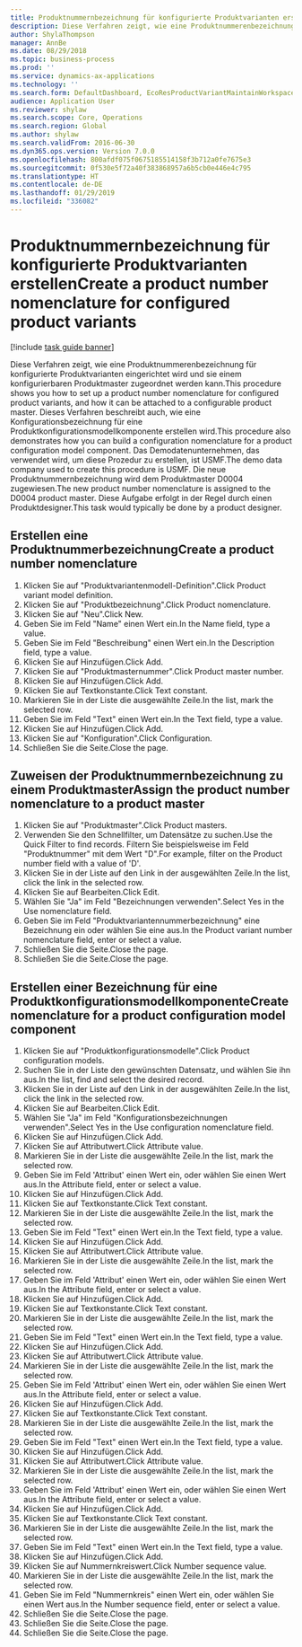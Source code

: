 ```yaml
---
title: Produktnummernbezeichnung für konfigurierte Produktvarianten erstellen
description: Diese Verfahren zeigt, wie eine Produktnummerenbezeichnung für konfigurierte Produktvarianten eingerichtet wird und sie einem konfigurierbaren Produktmaster zugeordnet werden kann.
author: ShylaThompson
manager: AnnBe
ms.date: 08/29/2018
ms.topic: business-process
ms.prod: ''
ms.service: dynamics-ax-applications
ms.technology: ''
ms.search.form: DefaultDashboard, EcoResProductVariantMaintainWorkspace, EcoResNomenclature, EcoResProductListPage, EcoResProductDetails, PCProductConfigurationModelListPage, PCProductConfigurationModelDetails
audience: Application User
ms.reviewer: shylaw
ms.search.scope: Core, Operations
ms.search.region: Global
ms.author: shylaw
ms.search.validFrom: 2016-06-30
ms.dyn365.ops.version: Version 7.0.0
ms.openlocfilehash: 800afdf075f0675185514158f3b712a0fe7675e3
ms.sourcegitcommit: 0f530e5f72a40f383868957a6b5cb0e446e4c795
ms.translationtype: HT
ms.contentlocale: de-DE
ms.lasthandoff: 01/29/2019
ms.locfileid: "336082"
---
```

# <a name="create-a-product-number-nomenclature-for-configured-product-variants"></a><span data-ttu-id="c3f87-103">Produktnummernbezeichnung für konfigurierte Produktvarianten erstellen</span><span class="sxs-lookup"><span data-stu-id="c3f87-103">Create a product number nomenclature for configured product variants</span></span>

[!include [task guide banner](../../includes/task-guide-banner.md)]

<span data-ttu-id="c3f87-104">Diese Verfahren zeigt, wie eine Produktnummerenbezeichnung für konfigurierte Produktvarianten eingerichtet wird und sie einem konfigurierbaren Produktmaster zugeordnet werden kann.</span><span class="sxs-lookup"><span data-stu-id="c3f87-104">This procedure shows you how to set up a product number nomenclature for configured product variants, and how it can be attached to a configurable product master.</span></span> <span data-ttu-id="c3f87-105">Dieses Verfahren beschreibt auch, wie eine Konfigurationsbezeichnung für eine Produktkonfigurationsmodellkomponente erstellen wird.</span><span class="sxs-lookup"><span data-stu-id="c3f87-105">This procedure also demonstrates how you can build a configuration nomenclature for a product configuration model component.</span></span> <span data-ttu-id="c3f87-106">Das Demodatenunternehmen, das verwendet wird, um diese Prozedur zu erstellen, ist USMF.</span><span class="sxs-lookup"><span data-stu-id="c3f87-106">The demo data company used to create this procedure is USMF.</span></span> <span data-ttu-id="c3f87-107">Die neue Produktnummernbezeichnung wird dem Produktmaster D0004 zugewiesen.</span><span class="sxs-lookup"><span data-stu-id="c3f87-107">The new product number nomenclature is assigned to the D0004 product master.</span></span> <span data-ttu-id="c3f87-108">Diese Aufgabe erfolgt in der Regel durch einen Produktdesigner.</span><span class="sxs-lookup"><span data-stu-id="c3f87-108">This task would typically be done by a product designer.</span></span>


## <a name="create-a-product-number-nomenclature"></a><span data-ttu-id="c3f87-109">Erstellen eine Produktnummerbezeichnung</span><span class="sxs-lookup"><span data-stu-id="c3f87-109">Create a product number nomenclature</span></span>
1. <span data-ttu-id="c3f87-110">Klicken Sie auf "Produktvariantenmodell-Definition".</span><span class="sxs-lookup"><span data-stu-id="c3f87-110">Click Product variant model definition.</span></span>
2. <span data-ttu-id="c3f87-111">Klicken Sie auf "Produktbezeichnung".</span><span class="sxs-lookup"><span data-stu-id="c3f87-111">Click Product nomenclature.</span></span>
3. <span data-ttu-id="c3f87-112">Klicken Sie auf "Neu".</span><span class="sxs-lookup"><span data-stu-id="c3f87-112">Click New.</span></span>
4. <span data-ttu-id="c3f87-113">Geben Sie im Feld "Name" einen Wert ein.</span><span class="sxs-lookup"><span data-stu-id="c3f87-113">In the Name field, type a value.</span></span>
5. <span data-ttu-id="c3f87-114">Geben Sie im Feld "Beschreibung" einen Wert ein.</span><span class="sxs-lookup"><span data-stu-id="c3f87-114">In the Description field, type a value.</span></span>
6. <span data-ttu-id="c3f87-115">Klicken Sie auf Hinzufügen.</span><span class="sxs-lookup"><span data-stu-id="c3f87-115">Click Add.</span></span>
7. <span data-ttu-id="c3f87-116">Klicken Sie auf "Produktmasternummer".</span><span class="sxs-lookup"><span data-stu-id="c3f87-116">Click Product master number.</span></span>
8. <span data-ttu-id="c3f87-117">Klicken Sie auf Hinzufügen.</span><span class="sxs-lookup"><span data-stu-id="c3f87-117">Click Add.</span></span>
9. <span data-ttu-id="c3f87-118">Klicken Sie auf Textkonstante.</span><span class="sxs-lookup"><span data-stu-id="c3f87-118">Click Text constant.</span></span>
10. <span data-ttu-id="c3f87-119">Markieren Sie in der Liste die ausgewählte Zeile.</span><span class="sxs-lookup"><span data-stu-id="c3f87-119">In the list, mark the selected row.</span></span>
11. <span data-ttu-id="c3f87-120">Geben Sie im Feld "Text" einen Wert ein.</span><span class="sxs-lookup"><span data-stu-id="c3f87-120">In the Text field, type a value.</span></span>
12. <span data-ttu-id="c3f87-121">Klicken Sie auf Hinzufügen.</span><span class="sxs-lookup"><span data-stu-id="c3f87-121">Click Add.</span></span>
13. <span data-ttu-id="c3f87-122">Klicken Sie auf "Konfiguration".</span><span class="sxs-lookup"><span data-stu-id="c3f87-122">Click Configuration.</span></span>
14. <span data-ttu-id="c3f87-123">Schließen Sie die Seite.</span><span class="sxs-lookup"><span data-stu-id="c3f87-123">Close the page.</span></span>

## <a name="assign-the-product-number-nomenclature-to-a-product-master"></a><span data-ttu-id="c3f87-124">Zuweisen der Produktnummernbezeichnung zu einem Produktmaster</span><span class="sxs-lookup"><span data-stu-id="c3f87-124">Assign the product number nomenclature to a product master</span></span>
1. <span data-ttu-id="c3f87-125">Klicken Sie auf "Produktmaster".</span><span class="sxs-lookup"><span data-stu-id="c3f87-125">Click Product masters.</span></span>
2. <span data-ttu-id="c3f87-126">Verwenden Sie den Schnellfilter, um Datensätze zu suchen.</span><span class="sxs-lookup"><span data-stu-id="c3f87-126">Use the Quick Filter to find records.</span></span> <span data-ttu-id="c3f87-127">Filtern Sie beispielsweise im Feld "Produktnummer" mit dem Wert "D".</span><span class="sxs-lookup"><span data-stu-id="c3f87-127">For example, filter on the Product number field with a value of 'D'.</span></span>
3. <span data-ttu-id="c3f87-128">Klicken Sie in der Liste auf den Link in der ausgewählten Zeile.</span><span class="sxs-lookup"><span data-stu-id="c3f87-128">In the list, click the link in the selected row.</span></span>
4. <span data-ttu-id="c3f87-129">Klicken Sie auf Bearbeiten.</span><span class="sxs-lookup"><span data-stu-id="c3f87-129">Click Edit.</span></span>
5. <span data-ttu-id="c3f87-130">Wählen Sie "Ja" im Feld "Bezeichnungen verwenden".</span><span class="sxs-lookup"><span data-stu-id="c3f87-130">Select Yes in the Use nomenclature field.</span></span>
6. <span data-ttu-id="c3f87-131">Geben Sie im Feld "Produktvariantennummerbezeichnung" eine Bezeichnung ein oder wählen Sie eine aus.</span><span class="sxs-lookup"><span data-stu-id="c3f87-131">In the Product variant number nomenclature field, enter or select a value.</span></span>
7. <span data-ttu-id="c3f87-132">Schließen Sie die Seite.</span><span class="sxs-lookup"><span data-stu-id="c3f87-132">Close the page.</span></span>
8. <span data-ttu-id="c3f87-133">Schließen Sie die Seite.</span><span class="sxs-lookup"><span data-stu-id="c3f87-133">Close the page.</span></span>

## <a name="create-nomenclature-for-a-product-configuration-model-component"></a><span data-ttu-id="c3f87-134">Erstellen einer Bezeichnung für eine Produktkonfigurationsmodellkomponente</span><span class="sxs-lookup"><span data-stu-id="c3f87-134">Create nomenclature for a product configuration model component</span></span>
1. <span data-ttu-id="c3f87-135">Klicken Sie auf "Produktkonfigurationsmodelle".</span><span class="sxs-lookup"><span data-stu-id="c3f87-135">Click Product configuration models.</span></span>
2. <span data-ttu-id="c3f87-136">Suchen Sie in der Liste den gewünschten Datensatz, und wählen Sie ihn aus.</span><span class="sxs-lookup"><span data-stu-id="c3f87-136">In the list, find and select the desired record.</span></span>
3. <span data-ttu-id="c3f87-137">Klicken Sie in der Liste auf den Link in der ausgewählten Zeile.</span><span class="sxs-lookup"><span data-stu-id="c3f87-137">In the list, click the link in the selected row.</span></span>
4. <span data-ttu-id="c3f87-138">Klicken Sie auf Bearbeiten.</span><span class="sxs-lookup"><span data-stu-id="c3f87-138">Click Edit.</span></span>
5. <span data-ttu-id="c3f87-139">Wählen Sie "Ja" im Feld "Konfigurationsbezeichnungen verwenden".</span><span class="sxs-lookup"><span data-stu-id="c3f87-139">Select Yes in the Use configuration nomenclature field.</span></span>
6. <span data-ttu-id="c3f87-140">Klicken Sie auf Hinzufügen.</span><span class="sxs-lookup"><span data-stu-id="c3f87-140">Click Add.</span></span>
7. <span data-ttu-id="c3f87-141">Klicken Sie auf Attributwert.</span><span class="sxs-lookup"><span data-stu-id="c3f87-141">Click Attribute value.</span></span>
8. <span data-ttu-id="c3f87-142">Markieren Sie in der Liste die ausgewählte Zeile.</span><span class="sxs-lookup"><span data-stu-id="c3f87-142">In the list, mark the selected row.</span></span>
9. <span data-ttu-id="c3f87-143">Geben Sie im Feld 'Attribut' einen Wert ein, oder wählen Sie einen Wert aus.</span><span class="sxs-lookup"><span data-stu-id="c3f87-143">In the Attribute field, enter or select a value.</span></span>
10. <span data-ttu-id="c3f87-144">Klicken Sie auf Hinzufügen.</span><span class="sxs-lookup"><span data-stu-id="c3f87-144">Click Add.</span></span>
11. <span data-ttu-id="c3f87-145">Klicken Sie auf Textkonstante.</span><span class="sxs-lookup"><span data-stu-id="c3f87-145">Click Text constant.</span></span>
12. <span data-ttu-id="c3f87-146">Markieren Sie in der Liste die ausgewählte Zeile.</span><span class="sxs-lookup"><span data-stu-id="c3f87-146">In the list, mark the selected row.</span></span>
13. <span data-ttu-id="c3f87-147">Geben Sie im Feld "Text" einen Wert ein.</span><span class="sxs-lookup"><span data-stu-id="c3f87-147">In the Text field, type a value.</span></span>
14. <span data-ttu-id="c3f87-148">Klicken Sie auf Hinzufügen.</span><span class="sxs-lookup"><span data-stu-id="c3f87-148">Click Add.</span></span>
15. <span data-ttu-id="c3f87-149">Klicken Sie auf Attributwert.</span><span class="sxs-lookup"><span data-stu-id="c3f87-149">Click Attribute value.</span></span>
16. <span data-ttu-id="c3f87-150">Markieren Sie in der Liste die ausgewählte Zeile.</span><span class="sxs-lookup"><span data-stu-id="c3f87-150">In the list, mark the selected row.</span></span>
17. <span data-ttu-id="c3f87-151">Geben Sie im Feld 'Attribut' einen Wert ein, oder wählen Sie einen Wert aus.</span><span class="sxs-lookup"><span data-stu-id="c3f87-151">In the Attribute field, enter or select a value.</span></span>
18. <span data-ttu-id="c3f87-152">Klicken Sie auf Hinzufügen.</span><span class="sxs-lookup"><span data-stu-id="c3f87-152">Click Add.</span></span>
19. <span data-ttu-id="c3f87-153">Klicken Sie auf Textkonstante.</span><span class="sxs-lookup"><span data-stu-id="c3f87-153">Click Text constant.</span></span>
20. <span data-ttu-id="c3f87-154">Markieren Sie in der Liste die ausgewählte Zeile.</span><span class="sxs-lookup"><span data-stu-id="c3f87-154">In the list, mark the selected row.</span></span>
21. <span data-ttu-id="c3f87-155">Geben Sie im Feld "Text" einen Wert ein.</span><span class="sxs-lookup"><span data-stu-id="c3f87-155">In the Text field, type a value.</span></span>
22. <span data-ttu-id="c3f87-156">Klicken Sie auf Hinzufügen.</span><span class="sxs-lookup"><span data-stu-id="c3f87-156">Click Add.</span></span>
23. <span data-ttu-id="c3f87-157">Klicken Sie auf Attributwert.</span><span class="sxs-lookup"><span data-stu-id="c3f87-157">Click Attribute value.</span></span>
24. <span data-ttu-id="c3f87-158">Markieren Sie in der Liste die ausgewählte Zeile.</span><span class="sxs-lookup"><span data-stu-id="c3f87-158">In the list, mark the selected row.</span></span>
25. <span data-ttu-id="c3f87-159">Geben Sie im Feld 'Attribut' einen Wert ein, oder wählen Sie einen Wert aus.</span><span class="sxs-lookup"><span data-stu-id="c3f87-159">In the Attribute field, enter or select a value.</span></span>
26. <span data-ttu-id="c3f87-160">Klicken Sie auf Hinzufügen.</span><span class="sxs-lookup"><span data-stu-id="c3f87-160">Click Add.</span></span>
27. <span data-ttu-id="c3f87-161">Klicken Sie auf Textkonstante.</span><span class="sxs-lookup"><span data-stu-id="c3f87-161">Click Text constant.</span></span>
28. <span data-ttu-id="c3f87-162">Markieren Sie in der Liste die ausgewählte Zeile.</span><span class="sxs-lookup"><span data-stu-id="c3f87-162">In the list, mark the selected row.</span></span>
29. <span data-ttu-id="c3f87-163">Geben Sie im Feld "Text" einen Wert ein.</span><span class="sxs-lookup"><span data-stu-id="c3f87-163">In the Text field, type a value.</span></span>
30. <span data-ttu-id="c3f87-164">Klicken Sie auf Hinzufügen.</span><span class="sxs-lookup"><span data-stu-id="c3f87-164">Click Add.</span></span>
31. <span data-ttu-id="c3f87-165">Klicken Sie auf Attributwert.</span><span class="sxs-lookup"><span data-stu-id="c3f87-165">Click Attribute value.</span></span>
32. <span data-ttu-id="c3f87-166">Markieren Sie in der Liste die ausgewählte Zeile.</span><span class="sxs-lookup"><span data-stu-id="c3f87-166">In the list, mark the selected row.</span></span>
33. <span data-ttu-id="c3f87-167">Geben Sie im Feld 'Attribut' einen Wert ein, oder wählen Sie einen Wert aus.</span><span class="sxs-lookup"><span data-stu-id="c3f87-167">In the Attribute field, enter or select a value.</span></span>
34. <span data-ttu-id="c3f87-168">Klicken Sie auf Hinzufügen.</span><span class="sxs-lookup"><span data-stu-id="c3f87-168">Click Add.</span></span>
35. <span data-ttu-id="c3f87-169">Klicken Sie auf Textkonstante.</span><span class="sxs-lookup"><span data-stu-id="c3f87-169">Click Text constant.</span></span>
36. <span data-ttu-id="c3f87-170">Markieren Sie in der Liste die ausgewählte Zeile.</span><span class="sxs-lookup"><span data-stu-id="c3f87-170">In the list, mark the selected row.</span></span>
37. <span data-ttu-id="c3f87-171">Geben Sie im Feld "Text" einen Wert ein.</span><span class="sxs-lookup"><span data-stu-id="c3f87-171">In the Text field, type a value.</span></span>
38. <span data-ttu-id="c3f87-172">Klicken Sie auf Hinzufügen.</span><span class="sxs-lookup"><span data-stu-id="c3f87-172">Click Add.</span></span>
39. <span data-ttu-id="c3f87-173">Klicken Sie auf Nummernkreiswert.</span><span class="sxs-lookup"><span data-stu-id="c3f87-173">Click Number sequence value.</span></span>
40. <span data-ttu-id="c3f87-174">Markieren Sie in der Liste die ausgewählte Zeile.</span><span class="sxs-lookup"><span data-stu-id="c3f87-174">In the list, mark the selected row.</span></span>
41. <span data-ttu-id="c3f87-175">Geben Sie im Feld "Nummernkreis" einen Wert ein, oder wählen Sie einen Wert aus.</span><span class="sxs-lookup"><span data-stu-id="c3f87-175">In the Number sequence field, enter or select a value.</span></span>
42. <span data-ttu-id="c3f87-176">Schließen Sie die Seite.</span><span class="sxs-lookup"><span data-stu-id="c3f87-176">Close the page.</span></span>
43. <span data-ttu-id="c3f87-177">Schließen Sie die Seite.</span><span class="sxs-lookup"><span data-stu-id="c3f87-177">Close the page.</span></span>
44. <span data-ttu-id="c3f87-178">Schließen Sie die Seite.</span><span class="sxs-lookup"><span data-stu-id="c3f87-178">Close the page.</span></span>

